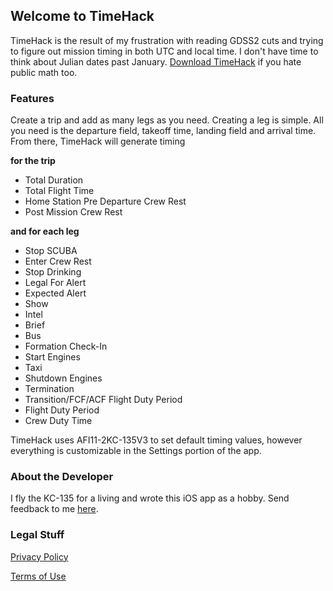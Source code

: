 ## Welcome to TimeHack

TimeHack is the result of my frustration with reading GDSS2 cuts and trying to figure out mission timing in both UTC and local time. I don't have time to think about Julian dates past January. [Download TimeHack](https://s-brenner.github.io/time-hack/index) if you hate public math too.

### Features

Create a trip and add as many legs as you need. Creating a leg is simple. All you need is the departure field, takeoff time, landing field and arrival time. From there, TimeHack will generate timing

**for the trip**
- Total Duration
- Total Flight Time
- Home Station Pre Departure Crew Rest
- Post Mission Crew Rest

**and for each leg** 
- Stop SCUBA
- Enter Crew Rest
- Stop Drinking
- Legal For Alert
- Expected Alert
- Show
- Intel
- Brief
- Bus
- Formation Check-In
- Start Engines
- Taxi
- Shutdown Engines
- Termination
- Transition/FCF/ACF Flight Duty Period
- Flight Duty Period
- Crew Duty Time

TimeHack uses AFI11-2KC-135V3 to set default timing values, however everything is customizable in the Settings portion of the app.

### About the Developer

I fly the KC-135 for a living and wrote this iOS app as a hobby. Send feedback to me [here](mailto:brenner.scott.developer@gmail.com).

### Legal Stuff

[Privacy Policy](https://s-brenner.github.io/time-hack/privacy)

[Terms of Use](https://s-brenner.github.io/time-hack/terms)
